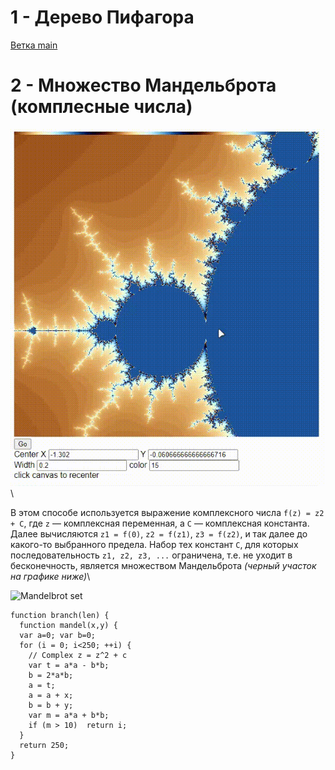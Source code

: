 # 1 - Дерево Пифагора
[Ветка main](https://github.com/JohannFloydmann/fractals/tree/main)

# 2 - Множество Мандельброта (комплесные числа)
![alt text](https://github.com/JohannFloydmann/fractals/blob/acebabb73c8b0fe7af5741c19d77a128e73f4530/Recording%202024-04-24%20215320.gif "Mandelbrot set")\



В этом способе используется выражение комплексного числа ```f(z) = z2 + C```, где ```z``` — комплексная переменная, а ```C``` — комплексная константа. Далее вычисляются ```z1 = f(0)```, ```z2 = f(z1)```, ```z3 = f(z2)```, и так далее до какого-то выбранного предела. Набор тех констант ```C```, для которых последовательность ```z1, z2, z3, ...``` ограничена, т.е. не уходит в бесконечность, является множеством Мандельброта *(черный участок на графике ниже)*\

![Mandelbrot set](https://ncatlab.org/nlab/files/MandelbrotSet.png)


```
function branch(len) {
  function mandel(x,y) {
  var a=0; var b=0;
  for (i = 0; i<250; ++i) {
    // Complex z = z^2 + c
    var t = a*a - b*b;
    b = 2*a*b;
    a = t;
    a = a + x;
    b = b + y;
    var m = a*a + b*b;
    if (m > 10)  return i;
  }
  return 250;
}
```
